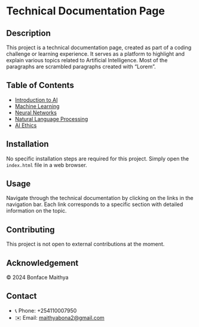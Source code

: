 # Technical Documentation Page

## Description
This project is a technical documentation page, created as part of a coding challenge or learning experience. It serves as a platform to highlight and explain various topics related to Artificial Intelligence. Most of the paragraphs are scrambled paragraphs created with “Lorem”.

## Table of Contents
- [Introduction to AI](#Introduction_to_Ai)
- [Machine Learning](#Machine_Learning)
- [Neural Networks](#Neural_Networks)
- [Natural Language Processing](#Natural_Language_Processing)
- [AI Ethics](#AI_Ethics)

## Installation
No specific installation steps are required for this project. Simply open the `index.html` file in a web browser.

## Usage
Navigate through the technical documentation by clicking on the links in the navigation bar. Each link corresponds to a specific section with detailed information on the topic.

## Contributing
This project is not open to external contributions at the moment.

## Acknowledgement
© 2024 Bonface Maithya

## Contact
- 📞 Phone: +254110007950
- ✉️ Email: maithyabona2@gmail.com
